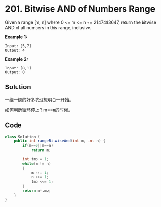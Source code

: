 # 201. Bitwise AND of Numbers Range

Given a range [m, n] where 0 <= m <= n <= 2147483647, return the bitwise AND of all numbers in this range, inclusive.

**Example 1:**

```
Input: [5,7]
Output: 4
```

**Example 2:**

```
Input: [0,1]
Output: 0
```



## Solution

一绕一绕的好多坑没想明白一开始。

如何判断循环停止？m==n的时候。





## Code

```java
class Solution {
    public int rangeBitwiseAnd(int m, int n) {
        if(m==0||m==n)
            return m;
        
        int tmp = 1;
        while(m != n)
        {
            m >>= 1;
            n >>= 1;
            tmp <<= 1;
        }
        return m*tmp;
    }
}
```

